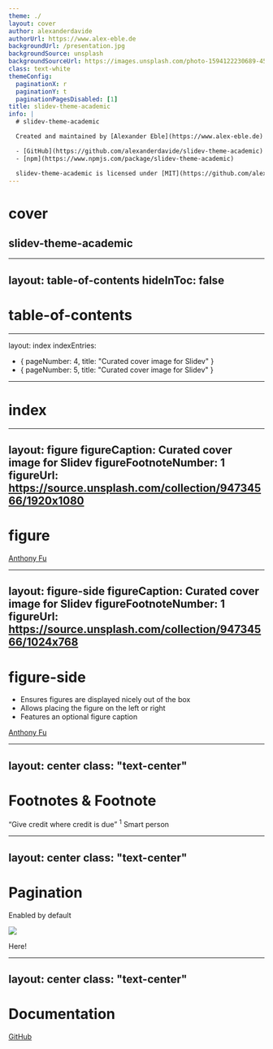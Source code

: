 ```yaml
---
theme: ./
layout: cover
author: alexanderdavide
authorUrl: https://www.alex-eble.de
backgroundUrl: /presentation.jpg
backgroundSource: unsplash
backgroundSourceUrl: https://images.unsplash.com/photo-1594122230689-45899d9e6f69?ixlib=rb-1.2.1&ixid=MnwxMjA3fDB8MHxwaG90by1wYWdlfHx8fGVufDB8fHx8&auto=format&fit=crop&w=1170&q=80
class: text-white
themeConfig:
  paginationX: r
  paginationY: t
  paginationPagesDisabled: [1]
title: slidev-theme-academic
info: |
  # slidev-theme-academic

  Created and maintained by [Alexander Eble](https://www.alex-eble.de)

  - [GitHub](https://github.com/alexanderdavide/slidev-theme-academic)
  - [npm](https://www.npmjs.com/package/slidev-theme-academic)

  slidev-theme-academic is licensed under [MIT](https://github.com/alexanderdavide/slidev-theme-academic/blob/master/LICENSE).
---
```


# cover

## slidev-theme-academic

<Pagination classNames="text-gray-300" />

---
layout: table-of-contents
hideInToc: false
---

# table-of-contents

---
layout: index
indexEntries:
  - { pageNumber: 4, title: "Curated cover image for Slidev" }
  - { pageNumber: 5, title: "Curated cover image for Slidev" }
---

# index

---
layout: figure
figureCaption: Curated cover image for Slidev
figureFootnoteNumber: 1
figureUrl: https://source.unsplash.com/collection/94734566/1920x1080
---

# figure

<Footnotes separator>
  <Footnote :number=1><a href="https://unsplash.com/collections/94734566/slidev" rel="noreferrer" target="_blank">Anthony Fu</a></Footnote>
</Footnotes>

---
layout: figure-side
figureCaption: Curated cover image for Slidev
figureFootnoteNumber: 1
figureUrl: https://source.unsplash.com/collection/94734566/1024x768
---

# figure-side

- Ensures figures are displayed nicely out of the box
- Allows placing the figure on the left or right
- Features an optional figure caption

<Footnotes separator>
  <Footnote :number=1><a href="https://unsplash.com/collections/94734566/slidev" rel="noreferrer" target="_blank">Anthony Fu</a></Footnote>
</Footnotes>

---
layout: center
class: "text-center"
---

# Footnotes & Footnote

<span class="font-light">
  <q>Give credit where credit is due</q>
  <sup>1</sup>
</span>

<Footnotes separator>
  <Footnote :number=1>Smart person</Footnote>
</Footnotes>

---
layout: center
class: "text-center"
---

# Pagination

<span class="font-light">Enabled by default</span>

<img
  class="absolute transform rotate-z-180 -top-0.9 -right-21.5 w-36"
  src="/box.svg"
/>

<p class="absolute font-light right-14 transform rotate-8 top-4">Here!</p>

---
layout: center
class: "text-center"
---

# Documentation

<a class="font-light" href="https://github.com/alexanderdavide/slidev-theme-academic" rel="noreferrer" target="_blank">GitHub <mdi-github /></a>
